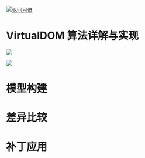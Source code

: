 [![返回目录](https://i.postimg.cc/50XLzC7C/image.png)](https://github.com/wx-chevalier/Web-Series)

# VirtualDOM 算法详解与实现

![](https://cdn-images-1.medium.com/max/1600/1*ZrzXoRljG5Co5KvEsWJNjA.png)

![](https://coding.net/u/hoteam/p/Cache/git/raw/master/2017/6/1/WX20170721-23050411.png)

# 模型构建

# 差异比较

# 补丁应用
